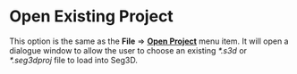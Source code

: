 # Open Existing Project

This option is the same as the **File** ⇒ **[Open Project](<user_docs/Manuals/Functions/BasicProgramFunctions/File:Open Project>)** menu item. It will open a dialogue window to allow the user to choose an existing *\*.s3d* or *\*.seg3dproj* file to load into Seg3D.
